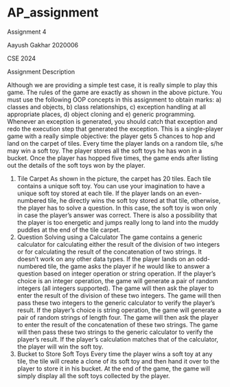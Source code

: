 # AP_assignment

Assignment 4

Aayush Gakhar
2020006

CSE
2024

Assignment Description

Although we are providing a simple test case, it is really simple to play this game. The rules of
the game are exactly as shown in the above picture.
You must use the following OOP concepts in this assignment to obtain marks: a) classes and
objects, b) class relationships, c) exception handling at all appropriate places, d) object
cloning and e) generic programming. Whenever an exception is generated, you should
catch that exception and redo the execution step that generated the exception.
This is a single-player game with a really simple objective: the player gets 5 chances to hop and
land on the carpet of tiles. Every time the player lands on a random tile, s/he may win a soft toy.
The player stores all the soft toys he has won in a bucket. Once the player has hopped five
times, the game ends after listing out the details of the soft toys won by the player.
1. Tile Carpet
As shown in the picture, the carpet has 20 tiles. Each tile contains a unique soft toy. You can
use your imagination to have a unique soft toy stored at each tile. If the player lands on an
even-numbered tile, he directly wins the soft toy stored at that tile, otherwise, the player has to
solve a question. In this case, the soft toy is won only in case the player’s answer was correct.
There is also a possibility that the player is too energetic and jumps really long to land into the
muddy puddles at the end of the tile carpet.
2. Question Solving using a Calculator
The game contains a generic calculator for calculating either the result of the division of two
integers or for calculating the result of the concatenation of two strings. It doesn’t work on any
other data types. If the player lands on an odd-numbered tile, the game asks the player if he
would like to answer a question based on integer operation or string operation. If the player’s
choice is an integer operation, the game will generate a pair of random integers (all integers
supported). The game will then ask the player to enter the result of the division of these two
integers. The game will then pass these two integers to the generic calculator to verify the
player’s result. If the player’s choice is string operation, the game will generate a pair of random
strings of length four. The game will then ask the player to enter the result of the concatenation
of these two strings. The game will then pass these two strings to the generic calculator to verify
the player’s result. If the player’s calculation matches that of the calculator, the player will win
the soft toy.
3. Bucket to Store Soft Toys
Every time the player wins a soft toy at any tile, the tile will create a clone of its soft toy and then
hand it over to the player to store it in his bucket. At the end of the game, the game will simply
display all the soft toys collected by the player.